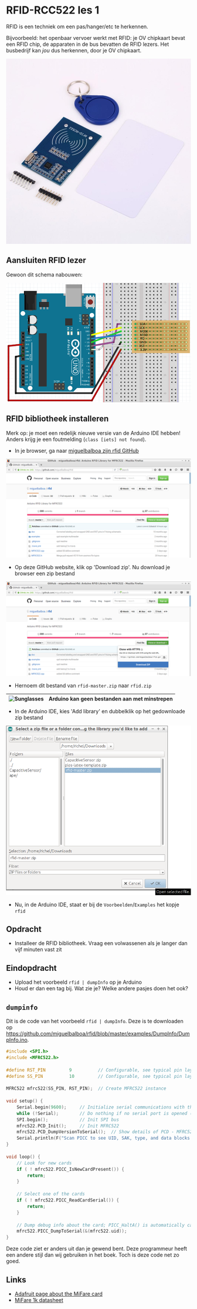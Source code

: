 # RFID-RCC522 les 1

RFID is een techniek om een pas/hanger/etc te herkennen.

Bijvoorbeeld: het openbaar vervoer werkt met RFID: je OV chipkaart bevat een RFID chip,
de apparaten in de bus bevatten de RFID lezers. Het busbedrijf kan *jou* dus herkennen,
door je OV chipkaart.

![Een RFID lezer met een hanger en pasje met een RFID chip erin](RFID1RFID-RC522.jpg)

## Aansluiten RFID lezer

Gewoon dit schema nabouwen:

![Aansluiten RFID lezer](RFID1RFID-RC522.png)

## RFID bibliotheek installeren

Merk op: je moet een redelijk nieuwe versie van de Arduino IDE hebben! Anders krijg je 
een foutmelding (`class [iets] not found`).

 * In je browser, ga naar [miguelbalboa zijn rfid GitHub](https://github.com/miguelbalboa/rfid)

![De GitHub van miguelbalboa](RFID1GitHub.png)

 * Op deze GitHub website, klik op 'Download zip'. Nu download je browser een zip bestand

![Het zip bestand downloaden](RFID1Downloaden.png)

 * Hernoem dit bestand van `rfid-master.zip` naar `rfid.zip`

![Sunglasses](EmojiSunglasses.png) | Arduino kan geen bestanden aan met minstrepen
:-------------:|:----------------------------------------: 

 * In de Arduino IDE, kies 'Add library' en dubbelklik op het gedownloade zip bestand

![Het zip bestand kiezen](RFID1ZipKiezen.png)

 * Nu, in de Arduino IDE, staat er bij de `Voorbeelden`/`Examples` het kopje `rfid`

## Opdracht

 * Installeer de RFID bibliotheek. Vraag een volwassenen als je langer dan vijf minuten vast zit

## Eindopdracht

 * Upload het voorbeeld `rfid | dumpInfo` op je Arduino
 * Houd er dan een tag bij. Wat zie je? Welke andere pasjes doen het ook?

## `dumpinfo`

Dit is de code van het voorbeeld `rfid | dumpInfo`. Deze is te downloaden op 
https://github.com/miguelbalboa/rfid/blob/master/examples/DumpInfo/DumpInfo.ino.

```c++
#include <SPI.h>
#include <MFRC522.h>

#define RST_PIN         9          // Configurable, see typical pin layout above
#define SS_PIN          10         // Configurable, see typical pin layout above

MFRC522 mfrc522(SS_PIN, RST_PIN);  // Create MFRC522 instance

void setup() {
	Serial.begin(9600);		// Initialize serial communications with the PC
	while (!Serial);		// Do nothing if no serial port is opened (added for Arduinos based on ATMEGA32U4)
	SPI.begin();			// Init SPI bus
	mfrc522.PCD_Init();		// Init MFRC522
	mfrc522.PCD_DumpVersionToSerial();	// Show details of PCD - MFRC522 Card Reader details
	Serial.println(F("Scan PICC to see UID, SAK, type, and data blocks..."));
}

void loop() {
	// Look for new cards
	if ( ! mfrc522.PICC_IsNewCardPresent()) {
		return;
	}

	// Select one of the cards
	if ( ! mfrc522.PICC_ReadCardSerial()) {
		return;
	}

	// Dump debug info about the card; PICC_HaltA() is automatically called
	mfrc522.PICC_DumpToSerial(&(mfrc522.uid));
}
```

Deze code ziet er anders uit dan je gewend bent. Deze programmeur heeft een
andere stijl dan wij gebruiken in het boek. Toch is deze code net zo goed.

## Links

 * [Adafruit page about the MiFare card](https://learn.adafruit.com/adafruit-pn532-rfid-nfc/mifare)
 * [MiFare 1k datasheet](http://www.nxp.com/documents/data_sheet/MF1S50YYX.pdf)
